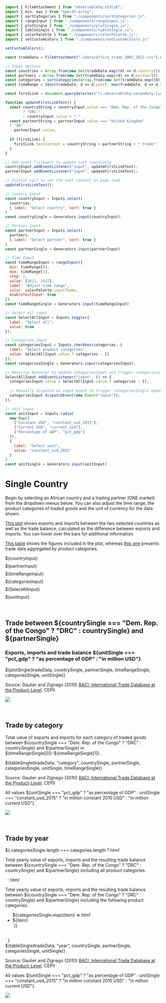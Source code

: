 ```js 
import { FileAttachment } from "observablehq:stdlib";
import { min, max } from "npm:d3-array";
import { sortCategories } from "./components/sortCategories.js";
import { rangeInput } from "./components/rangeInput.js";
import { plotSingle } from "./components/plotSingle.js";
import { tableSingle } from "./components/tableSingle.js";
import { colorPalette } from "./components/colorPalette.js";
import { setCustomColors } from "./components/setCustomColors.js"
```

```js 
setCustomColors();
```

```js 
const tradeData = FileAttachment("./data/africa_trade_2002_2022.csv").csv({typed:true});
```

```js 
// Input options
const countries = Array.from(new Set(tradeData.map((d) => d.country))).filter((item) => item !== null && item !== "");
const partners = Array.from(new Set(tradeData.map((d) => d.partner))).filter((item) => item !== null && item !== "");
const categories = sortCategories(Array.from(new Set(tradeData.map((d) => d.category))).filter((item) => item !== null && item !== ""));
const timeRange = [min(tradeData, d => d.year), max(tradeData, d => d.year)];
```

```js
const firstLink = document.querySelector("li.observablehq-secondary-link a");

function updateFirstLinkText() {
  const countryString = countryInput.value === "Dem. Rep. of the Congo" 
        ? "DRC-"
        : countryInput.value + "-"
  const partnerString = partnerInput.value === "United Kingdom"
  ? "UK"
  : partnerInput.value;
  
  if (firstLink) {
    firstLink.textContent = countryString + partnerString + " trade"
  }
}

// Add event listeners to update text reactively
countryInput.addEventListener("input", updateFirstLinkText);
partnerInput.addEventListener("input", updateFirstLinkText);

// Initial call to set the text content on page load
updateFirstLinkText();
```

```js
// Country Input
const countryInput = Inputs.select(
  countries,
  { label: "Select country", sort: true }
)
const countrySingle = Generators.input(countryInput);

// Partner Input
const partnerInput = Inputs.select(
  partners,
  { label: "Select partner", sort: true }
)
const partnerSingle = Generators.input(partnerInput)

// Time Input
const timeRangeInput = rangeInput({
  min: timeRange[0],
  max: timeRange[1],
  step: 1,
  value: [2012, 2022],
  label: "Adjust time range",
  color: colorPalette.inputTheme,
  enableTextInput: true
})
const timeRangeSingle = Generators.input(timeRangeInput)

// Select all input
const SelectAllInput = Inputs.toggle({
  label: "Select all",
  value: true
});

// Categories Input
const categoriesInput = Inputs.checkbox(categories, {
  label: "Select product categories",
  value: SelectAllInput.value ? categories : []
});
const categoriesSingle = Generators.input(categoriesInput);

// Reactive behavior to update categoriesInput and trigger categoriesSingle when SelectAllInput changes
SelectAllInput.addEventListener("input", () => {
  categoriesInput.value = SelectAllInput.value ? categories : [];
  
  // Manually dispatch an input event to trigger categoriesSingle update
  categoriesInput.dispatchEvent(new Event("input"));
});

// Unit input
const unitInput = Inputs.radio(
  new Map([
    ["Constant USD", "constant_usd_2015"],
    ["Current USD", "current_usd"],
    ["Percentage of GDP", "pct_gdp"]
  ]),
  {
    label: "Select unit",
    value: "constant_usd_2015"
  }
)
const unitSingle = Generators.input(unitInput)
```

<h1>
    Single Country
</h1>

<p class="normal-text">
    Begin by selecting an African country and a trading partner (ONE market) from the dropdown menus below. You can also adjust the time range, the product categories of traded goods and the unit of currency for the data shown.
</p>

<p class="normal-text">
    <a href="#trade-plot">This plot</a> shows exports and imports between the two selected countries as well as the trade balance, calculated as the difference between exports and imports. You can hover over the bars for additional information.
</p>

<p class="normal-text">
    <a href="#trade-by-year">This table</a> shows the figures included in the plot, whereas <a href="#trade-by-category">this one</a> presents trade data aggregated by product categories.
</p>

<div class="card" style="display: grid; gap: 0.5rem;">
  <div>${countryInput}</div>
  <div>${partnerInput}</div>
  <div>${timeRangeInput}</div>
  <div>${categoriesInput}</div>
  <div>${SelectAllInput}</div>
  <div>${unitInput}</div>
</div>

<br>
<br>



<div class="viz-container">
    <div class="top-panel">
        <h2 class="plot-title" id="trade-plot">
            Trade between ${countrySingle === "Dem. Rep. of the Congo" ? "DRC" : countrySingle} and ${partnerSingle}
        </h2>
        <h3 class="plot-subtitle">
            <span class="export-subtitle-label">Exports</span>, 
            <span class="import-subtitle-label">imports</span> and 
            <span class="balance-subtitle-label">trade balance</span> 
            ${unitSingle === "pct_gdp" ? "as percentage of GDP" : "in million USD"}
        </h3>
    </div>
    <div>
        ${plotSingle(tradeData, countrySingle, partnerSingle, timeRangeSingle, categoriesSingle, unitSingle)}
    </div>
    <div class="bottom-panel">
      <div class="text-section">
        <p class="plot-source">Source: Gaulier and Zignago (2010) <a href="https://cepii.fr/CEPII/en/bdd_modele/bdd_modele_item.asp?id=37" target="_blank" rel="noopener noreferrer">BACI: International Trade Database at the Product-Level</a>. CEPII</p>
      </div>
      <div class="logo-section">
        <img src="./ONE-logo-black.png"/>
      </div>
    </div>
</div>

<br>
<br>

<div class="viz-container">
    <div class="top-panel">
        <h2 class="section-header" id="trade-by-category">
            Trade by category
        </h2>
        <p class="normal-text">
            Total value of exports and imports for each category of traded goods between 
            <span class="bold-text">${countrySingle === "Dem. Rep. of the Congo" ? "DRC" : countrySingle}</span> and 
            <span class="bold-text">${partnerSingle}</span> in 
            <span class="bold-text">${timeRangeSingle[0]}-${timeRangeSingle[1]}</span>.
        </p>
    </div>
    <div>
        ${tableSingle(tradeData, "category", countrySingle, partnerSingle, categoriesSingle, unitSingle, timeRangeSingle)}
    </div>
    <div class="bottom-panel">
        <div class="text-section">
            <p class="plot-source">Source: Gaulier and Zignago (2010) <a href="https://cepii.fr/CEPII/en/bdd_modele/bdd_modele_item.asp?id=37" target="_blank" rel="noopener noreferrer">BACI: International Trade Database at the Product-Level</a>. CEPII</p>
            <p class="plot-note">All values ${unitSingle === "pct_gdp" ? "as percentage of GDP" : unitSingle === "constant_usd_2015" ? "in million constant 2015 USD" : "in million current USD"}.</p>
        </div>
        <div class="logo-section">
            <img src="./ONE-logo-black.png"/>
        </div>
    </div>
</div>

<br>
<br>

<div class="viz-container">
        <div class="top-panel">
        <h2 class="section-header" id="trade-by-year">
            Trade by year
        </h2>
        ${
            categoriesSingle.length === categories.length
            ? html`<p class="normal-text">Total yearly value of exports, imports and the resulting trade balance between <span class="bold-text">${countrySingle === "Dem. Rep. of the Congo" ? "DRC" : countrySingle}</span> and <span class="bold-text">${partnerSingle}</span> including <span class="bold-text">all product categories</span>.</p>`
            : html`<p class="normal-text">Total yearly value of exports, imports and the resulting trade balance between <span class="bold-text">${countrySingle === "Dem. Rep. of the Congo" ? "DRC" : countrySingle}</span> and <span class="bold-text">${partnerSingle}</span> including the following product categories:</p> <ul>${categoriesSingle.map((item) => html`<li>${item}</li>`)}</ul><br>`
        }
    </div>
    <div>
        ${tableSingle(tradeData, "year", countrySingle, partnerSingle, categoriesSingle, unitSingle)}
    </div>
    <div class="bottom-panel">
        <div class="text-section">
            <p class="plot-source">Source: Gaulier and Zignago (2010) <a href="https://cepii.fr/CEPII/en/bdd_modele/bdd_modele_item.asp?id=37" target="_blank" rel="noopener noreferrer">BACI: International Trade Database at the Product-Level</a>. CEPII</p>
            <p class="plot-note">All values ${unitSingle === "pct_gdp" ? "as percentage of GDP" : unitSingle === "constant_usd_2015" ? "in million constant 2015 USD" : "in million current USD"}.</p>
        </div>
        <div class="logo-section">
            <img src="./ONE-logo-black.png"/>
        </div>
    </div>
</div>